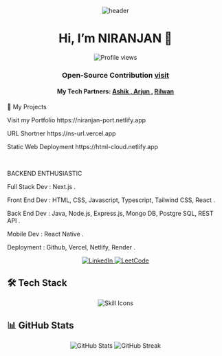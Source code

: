 <p align="center">
  <img src="https://capsule-render.vercel.app/api?text=%20%20STOIC&animation=fadeIn&type=waving&color=0:FF0000,100:800000&fontColor=FFFFFF&height=120" alt="header"/>
</p>

<h1 align="center">Hi, I’m NIRANJAN 👋</h1>

<p align="center">
  <img src="https://komarev.com/ghpvc/?username=niranjan20rc&style=flat-square&color=blue" alt="Profile views"/>
</p>
<h3 align="center">
  Open‑Source Contribution <a href="https://www.npmjs.com/package/string-shortcuts"><span>visit</span> </a>
</h3>
  <h4 align="center">My Tech Partners:
  <a href="https://github.com/mohammedashik05"><span>Ashik , <span></a>
  <a href="https://github.com/Malligaarjunan04"><span>Arjun ,<span></a>
  <a href="https://github.com/MohamedRilwanJ"><span>Rilwan <span></a>
  </h4>



🚀 My Projects

<p>
 Visit my Portfolio  
 https://niranjan-port.netlify.app
</p>

<p>
 URL Shortner 
 https://ns-url.vercel.app
</p> 

<p>
 Static Web Deployment  
 https://html-cloud.netlify.app
</p>
<br/>

<p>BACKEND ENTHUSIASTIC</p> 
<p>Full Stack Dev : Next.js .</p>
<p>Front End Dev  : HTML, CSS, Javascript, Typescript, Tailwind CSS, React .</p>
<p>Back End Dev   : Java, Node.js, Express.js, Mongo DB, Postgre SQL, REST API .</p>
<p>Mobile Dev     : React Native .</p>
<p>Deployment     : Github, Vercel, Netlify, Render .</p>

<p align="center">
  <a href="https://www.linkedin.com/in/niranjan-cse/" target="_blank">
    <img src="https://img.shields.io/badge/LinkedIn-Connect-blue?logo=linkedin&style=for-the-badge" alt="LinkedIn"/>
  </a>
  <a href="https://leetcode.com/u/niranjancse2023/" target="_blank">
    <img src="https://img.shields.io/badge/LeetCode-Visit-orange?logo=leetcode&style=for-the-badge" alt="LeetCode"/>
  </a>
</p>



## 🛠 Tech Stack

<p align="center">
  <img src="https://skillicons.dev/icons?i=java,html,css,js,ts,react,nodejs,express,mongodb,postgresql,nextjs,netlify,vercel&theme=light" alt="Skill Icons"/>
</p>


## 📊 GitHub Stats

<p align="center">
  <img src="https://github-readme-stats.vercel.app/api?username=niranjan20rc&show_icons=true&theme=radical" alt="GitHub Stats"/>
  <img src="https://github-readme-streak-stats.herokuapp.com/?user=niranjan20rc&theme=radical" alt="GitHub Streak"/>
</p>











